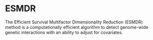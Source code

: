 # ESMDR
The Efficient Survival Multifactor Dimensionality Reduction (ESMDR) method is a computationally efficient algorithm to detect genome-wide genetic interactions with an ability to adjust for covariates.
